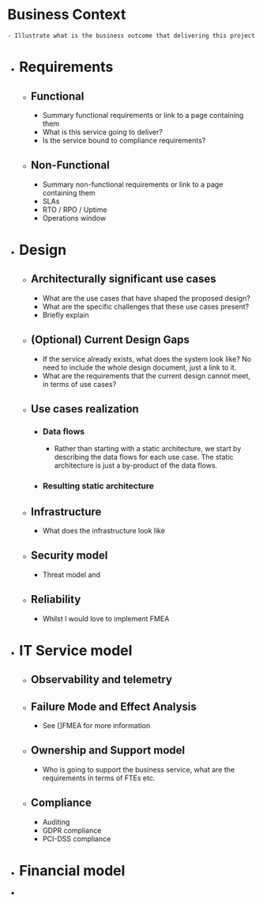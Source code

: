 # Business Context
	- Illustrate what is the business outcome that delivering this project
- # Requirements
	- ## Functional
		- Summary functional requirements or link to a page containing them
		- What is this service going to deliver?
		- Is the service bound to compliance requirements?
	- ## Non-Functional
		- Summary non-functional requirements or link to a page containing them
		- SLAs
		- RTO / RPO / Uptime
		- Operations window
- # Design
	- ## Architecturally significant use cases
		- What are the use cases that have shaped the proposed design?
		- What are the specific challenges that these use cases present?
		- Briefly explain
	- ## (Optional) Current Design Gaps
		- If the service already exists, what does the system look like? No need to include the whole design document, just a link to it.
		- What are the requirements that the current design cannot meet, in terms of use cases?
	- ## Use cases realization
		- ### Data flows
			- Rather than starting with a static architecture, we start by describing the data flows for each use case. The static architecture is just a by-product of the data flows.
		- ### Resulting static architecture
	- ## Infrastructure
		- What does the infrastructure look like
	- ## Security model
		- Threat model and
	- ## Reliability
		- Whilst I would love to implement FMEA
- # IT Service model
	- ## Observability and telemetry
	- ## Failure Mode and Effect Analysis
		- See []FMEA for more information
	- ## Ownership and Support model
		- Who is going to support the business service, what are the requirements in terms of FTEs etc.
	- ## Compliance
		- Auditing
		- GDPR compliance
		- PCI-DSS compliance
- # Financial model
-